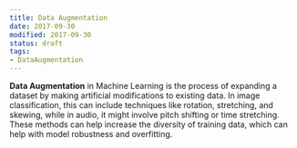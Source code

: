 ```yaml
---
title: Data Augmentation
date: 2017-09-30
modified: 2017-09-30
status: draft
tags:
- DataAugmentation
---
```


**Data Augmentation** in Machine Learning is the process of expanding a dataset by making artificial modifications to existing data. In image classification, this can include techniques like rotation, stretching, and skewing, while in audio, it might involve pitch shifting or time stretching. These methods can help increase the diversity of training data, which can help with model robustness and overfitting.